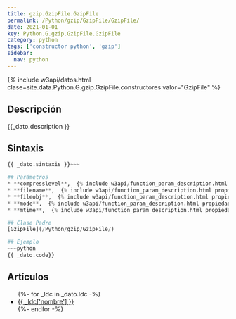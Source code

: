 ```yaml
---
title: gzip.GzipFile.GzipFile
permalink: /Python/gzip/GzipFile/GzipFile/
date: 2021-01-01
key: Python.G.gzip.GzipFile.GzipFile
category: python
tags: ['constructor python', 'gzip']
sidebar: 
  nav: python
---
```


{% include w3api/datos.html clase=site.data.Python.G.gzip.GzipFile.constructores valor="GzipFile" %}

## Descripción
{{_dato.description }}

## Sintaxis
~~~python
{{ _dato.sintaxis }}~~~

## Parámetros
* **compresslevel**,  {% include w3api/function_param_description.html propiedad=site.data.Python.G.gzip.GzipFile.GzipFile valor="compresslevel" %}
* **filename**,  {% include w3api/function_param_description.html propiedad=site.data.Python.G.gzip.GzipFile.GzipFile valor="filename" %}
* **fileobj**,  {% include w3api/function_param_description.html propiedad=site.data.Python.G.gzip.GzipFile.GzipFile valor="fileobj" %}
* **mode**,  {% include w3api/function_param_description.html propiedad=site.data.Python.G.gzip.GzipFile.GzipFile valor="mode" %}
* **mtime**,  {% include w3api/function_param_description.html propiedad=site.data.Python.G.gzip.GzipFile.GzipFile valor="mtime" %}

## Clase Padre
[GzipFile](/Python/gzip/GzipFile/)

## Ejemplo
~~~python
{{ _dato.code}}
~~~

## Artículos
<ul>
{%- for _ldc in _dato.ldc -%}
   <li>
       <a href="{{_ldc['url'] }}">{{ _ldc['nombre'] }}</a>
   </li>
{%- endfor -%}
</ul>
